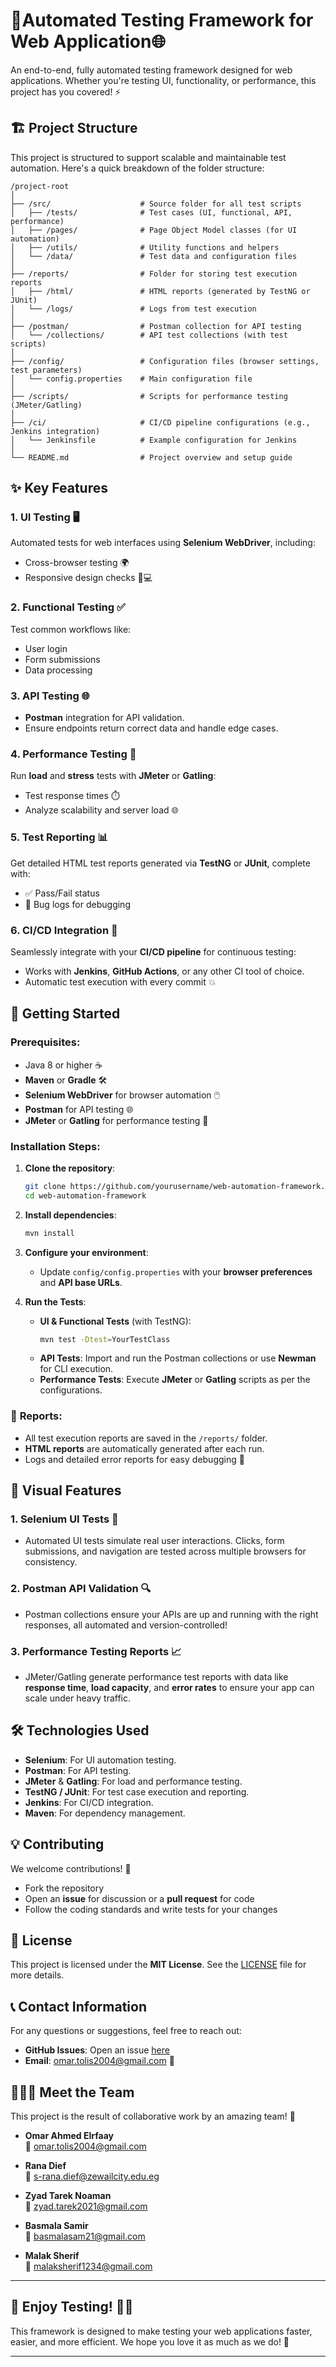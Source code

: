 # 🚀**Automated Testing Framework for Web Application**🌐

An end-to-end, fully automated testing framework designed for web applications. Whether you're testing UI, functionality, or performance, this project has you covered! ⚡


## 🏗️ **Project Structure**

This project is structured to support scalable and maintainable test automation. Here's a quick breakdown of the folder structure:

```plaintext
/project-root
│
├── /src/                    # Source folder for all test scripts
│   ├── /tests/              # Test cases (UI, functional, API, performance)
│   ├── /pages/              # Page Object Model classes (for UI automation)
│   ├── /utils/              # Utility functions and helpers
│   └── /data/               # Test data and configuration files
│
├── /reports/                # Folder for storing test execution reports
│   ├── /html/               # HTML reports (generated by TestNG or JUnit)
│   └── /logs/               # Logs from test execution
│
├── /postman/                # Postman collection for API testing
│   └── /collections/        # API test collections (with test scripts)
│
├── /config/                 # Configuration files (browser settings, test parameters)
│   └── config.properties    # Main configuration file
│
├── /scripts/                # Scripts for performance testing (JMeter/Gatling)
│
├── /ci/                     # CI/CD pipeline configurations (e.g., Jenkins integration)
│   └── Jenkinsfile          # Example configuration for Jenkins
│
└── README.md                # Project overview and setup guide
```

## ✨ **Key Features**

### **1. UI Testing** 🖥️
Automated tests for web interfaces using **Selenium WebDriver**, including:
- Cross-browser testing 🌍
- Responsive design checks 📱💻

### **2. Functional Testing** ✅
Test common workflows like:
- User login
- Form submissions
- Data processing

### **3. API Testing** 🌐
- **Postman** integration for API validation.
- Ensure endpoints return correct data and handle edge cases.

### **4. Performance Testing** 💨
Run **load** and **stress** tests with **JMeter** or **Gatling**:
- Test response times ⏱️
- Analyze scalability and server load 🌐

### **5. Test Reporting** 📊
Get detailed HTML test reports generated via **TestNG** or **JUnit**, complete with:
- ✅ Pass/Fail status
- 🐞 Bug logs for debugging

### **6. CI/CD Integration** 🔄
Seamlessly integrate with your **CI/CD pipeline** for continuous testing:
- Works with **Jenkins**, **GitHub Actions**, or any other CI tool of choice.
- Automatic test execution with every commit 💥


## 🚀 **Getting Started**

### Prerequisites:

- Java 8 or higher ☕
- **Maven** or **Gradle** 🛠️
- **Selenium WebDriver** for browser automation 🖱️
- **Postman** for API testing 🌐
- **JMeter** or **Gatling** for performance testing 🚀

### Installation Steps:

1. **Clone the repository**:
   ```bash
   git clone https://github.com/yourusername/web-automation-framework.git
   cd web-automation-framework
   ```

2. **Install dependencies**:
   ```bash
   mvn install
   ```

3. **Configure your environment**:
   - Update `config/config.properties` with your **browser preferences** and **API base URLs**.

4. **Run the Tests**:
   - **UI & Functional Tests** (with TestNG):
     ```bash
     mvn test -Dtest=YourTestClass
     ```
   - **API Tests**: Import and run the Postman collections or use **Newman** for CLI execution.
   - **Performance Tests**: Execute **JMeter** or **Gatling** scripts as per the configurations.

### 🚨 **Reports**:

- All test execution reports are saved in the `/reports/` folder.
- **HTML reports** are automatically generated after each run.
- Logs and detailed error reports for easy debugging 🐞


## 🌟 **Visual Features** 

### 1. **Selenium UI Tests** 🧪
- Automated UI tests simulate real user interactions. Clicks, form submissions, and navigation are tested across multiple browsers for consistency.

### 2. **Postman API Validation** 🔍
- Postman collections ensure your APIs are up and running with the right responses, all automated and version-controlled!

### 3. **Performance Testing Reports** 📈
- JMeter/Gatling generate performance test reports with data like **response time**, **load capacity**, and **error rates** to ensure your app can scale under heavy traffic.


## 🛠️ **Technologies Used**

- **Selenium**: For UI automation testing.
- **Postman**: For API testing.
- **JMeter** & **Gatling**: For load and performance testing.
- **TestNG / JUnit**: For test case execution and reporting.
- **Jenkins**: For CI/CD integration.
- **Maven**: For dependency management.


## 💡 **Contributing**

We welcome contributions! 🎉

- Fork the repository
- Open an **issue** for discussion or a **pull request** for code
- Follow the coding standards and write tests for your changes


## 📄 **License**

This project is licensed under the **MIT License**. See the [LICENSE](LICENSE) file for more details.


## 📞 **Contact Information**

For any questions or suggestions, feel free to reach out:

- **GitHub Issues**: Open an issue [here](https://github.com/Omar-Mega-Byte/DEPI-Automated-Testing-Final-Project/issues)
- **Email**: omar.tolis2004@gmail.com 📧

## 🧑‍🤝‍🧑 **Meet the Team**

This project is the result of collaborative work by an amazing team! 👏

- **Omar Ahmed Elrfaay**  
  📧 omar.tolis2004@gmail.com

- **Rana Dief**  
  📧 s-rana.dief@zewailcity.edu.eg

- **Zyad Tarek Noaman**  
  📧 zyad.tarek2021@gmail.com

- **Basmala Samir**  
  📧 basmalasam21@gmail.com

- **Malak Sherif**  
  📧 malaksherif1234@gmail.com

---

## 🎉 **Enjoy Testing!** 🧑‍💻

This framework is designed to make testing your web applications faster, easier, and more efficient. We hope you love it as much as we do! 🚀

---
